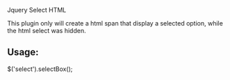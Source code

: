Jquery Select HTML

This plugin only will create a html span that display a selected option, while the html select was hidden.

Usage:
------------------


$('select').selectBox();

